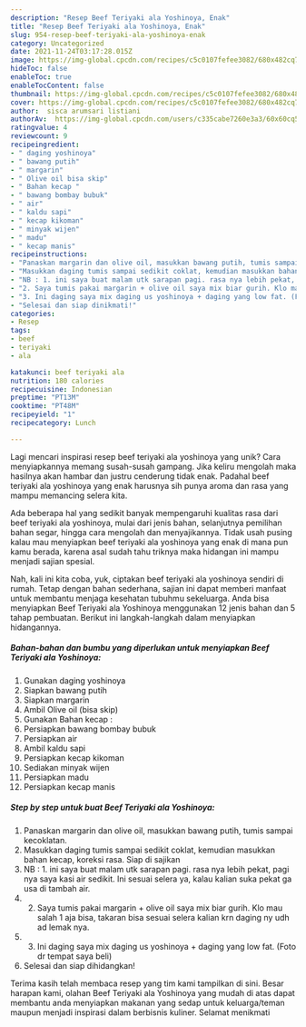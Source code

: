 ```yaml
---
description: "Resep Beef Teriyaki ala Yoshinoya, Enak"
title: "Resep Beef Teriyaki ala Yoshinoya, Enak"
slug: 954-resep-beef-teriyaki-ala-yoshinoya-enak
category: Uncategorized
date: 2021-11-24T03:17:28.015Z
image: https://img-global.cpcdn.com/recipes/c5c0107fefee3082/680x482cq70/beef-teriyaki-ala-yoshinoya-foto-resep-utama.jpg
hideToc: false
enableToc: true
enableTocContent: false
thumbnail: https://img-global.cpcdn.com/recipes/c5c0107fefee3082/680x482cq70/beef-teriyaki-ala-yoshinoya-foto-resep-utama.jpg
cover: https://img-global.cpcdn.com/recipes/c5c0107fefee3082/680x482cq70/beef-teriyaki-ala-yoshinoya-foto-resep-utama.jpg
author:  sisca arumsari listiani
authorAv:  https://img-global.cpcdn.com/users/c335cabe7260e3a3/60x60cq50/avatar.jpg
ratingvalue: 4
reviewcount: 9
recipeingredient:
- " daging yoshinoya"
- " bawang putih"
- " margarin"
- " Olive oil bisa skip"
- " Bahan kecap "
- " bawang bombay bubuk"
- " air"
- " kaldu sapi"
- " kecap kikoman"
- " minyak wijen"
- " madu"
- " kecap manis"
recipeinstructions:
- "Panaskan margarin dan olive oil, masukkan bawang putih, tumis sampai kecoklatan."
- "Masukkan daging tumis sampai sedikit coklat, kemudian masukkan bahan kecap, koreksi rasa. Siap di sajikan"
- "NB : 1. ini saya buat malam utk sarapan pagi. rasa nya lebih pekat, pagi nya saya kasi air sedikit. Ini sesuai selera ya, kalau kalian suka pekat ga usa di tambah air."
- "2. Saya tumis pakai margarin + olive oil saya mix biar gurih. Klo mau salah 1 aja bisa, takaran bisa sesuai selera kalian krn daging ny udh ad lemak nya."
- "3. Ini daging saya mix daging us yoshinoya + daging yang low fat. (Foto dr tempat saya beli)"
- "Selesai dan siap dinikmati!"
categories:
- Resep
tags:
- beef
- teriyaki
- ala

katakunci: beef teriyaki ala 
nutrition: 180 calories
recipecuisine: Indonesian
preptime: "PT13M"
cooktime: "PT48M"
recipeyield: "1"
recipecategory: Lunch

---
```



Lagi mencari inspirasi resep beef teriyaki ala yoshinoya yang unik? Cara menyiapkannya memang susah-susah gampang. Jika keliru mengolah maka hasilnya akan hambar dan justru cenderung tidak enak. Padahal beef teriyaki ala yoshinoya yang enak harusnya sih punya aroma dan rasa yang mampu memancing selera kita.


Ada beberapa hal yang sedikit banyak mempengaruhi kualitas rasa dari beef teriyaki ala yoshinoya, mulai dari jenis bahan, selanjutnya pemilihan bahan segar, hingga cara mengolah dan menyajikannya. Tidak usah pusing kalau mau menyiapkan beef teriyaki ala yoshinoya yang enak di mana pun kamu berada, karena asal sudah tahu triknya maka hidangan ini mampu menjadi sajian spesial.




Nah, kali ini kita coba, yuk, ciptakan beef teriyaki ala yoshinoya sendiri di rumah. Tetap dengan bahan sederhana, sajian ini dapat memberi manfaat untuk membantu menjaga kesehatan tubuhmu sekeluarga. Anda bisa menyiapkan Beef Teriyaki ala Yoshinoya menggunakan 12 jenis bahan dan 5 tahap pembuatan. Berikut ini langkah-langkah dalam menyiapkan hidangannya.

<!--inarticleads1-->

##### Bahan-bahan dan bumbu yang diperlukan untuk menyiapkan Beef Teriyaki ala Yoshinoya:

1. Gunakan  daging yoshinoya
1. Siapkan  bawang putih
1. Siapkan  margarin
1. Ambil  Olive oil (bisa skip)
1. Gunakan  Bahan kecap :
1. Persiapkan  bawang bombay bubuk
1. Persiapkan  air
1. Ambil  kaldu sapi
1. Persiapkan  kecap kikoman
1. Sediakan  minyak wijen
1. Persiapkan  madu
1. Persiapkan  kecap manis




<!--inarticleads2-->

##### Step by step untuk buat Beef Teriyaki ala Yoshinoya:

1. Panaskan margarin dan olive oil, masukkan bawang putih, tumis sampai kecoklatan.
1. Masukkan daging tumis sampai sedikit coklat, kemudian masukkan bahan kecap, koreksi rasa. Siap di sajikan
1. NB : 1. ini saya buat malam utk sarapan pagi. rasa nya lebih pekat, pagi nya saya kasi air sedikit. Ini sesuai selera ya, kalau kalian suka pekat ga usa di tambah air.
1. 2. Saya tumis pakai margarin + olive oil saya mix biar gurih. Klo mau salah 1 aja bisa, takaran bisa sesuai selera kalian krn daging ny udh ad lemak nya.
1. 3. Ini daging saya mix daging us yoshinoya + daging yang low fat. (Foto dr tempat saya beli)
1. Selesai dan siap dihidangkan!



Terima kasih telah membaca resep yang tim kami tampilkan di sini. Besar harapan kami, olahan Beef Teriyaki ala Yoshinoya yang mudah di atas dapat membantu anda menyiapkan makanan yang sedap untuk keluarga/teman maupun menjadi inspirasi dalam berbisnis kuliner. Selamat menikmati
